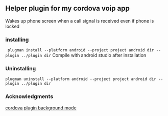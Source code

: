 ## Helper plugin for my cordova voip app
Wakes up phone screen when a call signal is received even if phone is locked

### installing

``` plugman install --platform android --project project android dir --plugin ../plugin dir```
Compile with android studio after installation

### Uninstalling

```plugman uninstall --platform android --project project android dir --plugin ../plugin dir```


### Acknowledgments
[cordova plugin background mode](https://github.com/katzer/cordova-plugin-background-mode)







